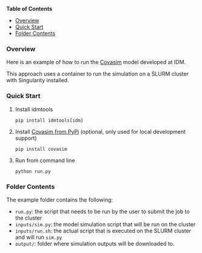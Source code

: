 <!-- START doctoc generated TOC please keep comment here to allow auto update -->
<!-- DON'T EDIT THIS SECTION, INSTEAD RE-RUN doctoc TO UPDATE -->
**Table of Contents**

- [Overview](#overview)
- [Quick Start](#quick-start)
- [Folder Contents](#folder-contents)

<!-- END doctoc generated TOC please keep comment here to allow auto update -->

### Overview

Here is an example of how to run the [Covasim] model developed at IDM.

This approach uses a container to run the simulation on a SLURM cluster
with Singularity installed.

### Quick Start

1. Install idmtools

   ```
   pip install idmtools[idm] 
   ```
2. Install [Covasim from PyPi] (optional, only used for local
   development support)

   ```
   pip install covasim
   ```
3. Run from command line

   ```
   python run.py
   ```

### Folder Contents

The example folder contains the following:
- `run.py`: the script that needs to be run by the user to submit the
  job to the cluster
- `inputs/sim.py`: the model simulation script that will be run on the
  cluster
- `inputs/run.sh`: the actual script that is executed on the SLURM
  cluster and will run `sim.py`
- `output/`: folder where simulation outputs will be downloaded to.


<!-- Refs -->
[Covasim]: https://github.com/InstituteforDiseaseModeling/covasim
[Covasim from PyPi]: https://pypi.org/project/covasim
